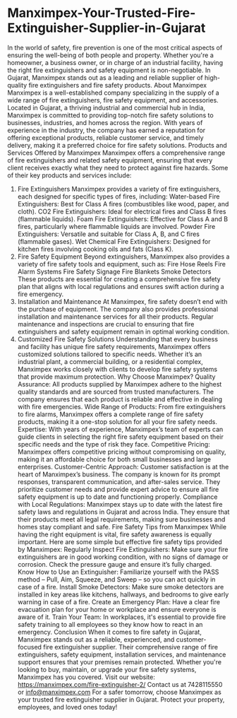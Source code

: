 # Manximpex-Your-Trusted-Fire-Extinguisher-Supplier-in-Gujarat
In the world of safety, fire prevention is one of the most critical aspects of ensuring the well-being of both people and property. Whether you're a homeowner, a business owner, or in charge of an industrial facility, having the right fire extinguishers and safety equipment is non-negotiable. In Gujarat, Manximpex stands out as a leading and reliable supplier of high-quality fire extinguishers and fire safety products.
About Manximpex
Manximpex is a well-established company specializing in the supply of a wide range of fire extinguishers, fire safety equipment, and accessories. Located in Gujarat, a thriving industrial and commercial hub in India, Manximpex is committed to providing top-notch fire safety solutions to businesses, industries, and homes across the region.
With years of experience in the industry, the company has earned a reputation for offering exceptional products, reliable customer service, and timely delivery, making it a preferred choice for fire safety solutions.
Products and Services Offered by Manximpex
Manximpex offers a comprehensive range of fire extinguishers and related safety equipment, ensuring that every client receives exactly what they need to protect against fire hazards. Some of their key products and services include:
1. Fire Extinguishers
Manximpex provides a variety of fire extinguishers, each designed for specific types of fires, including:
Water-based Fire Extinguishers: Best for Class A fires (combustibles like wood, paper, and cloth).
CO2 Fire Extinguishers: Ideal for electrical fires and Class B fires (flammable liquids).
Foam Fire Extinguishers: Effective for Class A and B fires, particularly where flammable liquids are involved.
Powder Fire Extinguishers: Versatile and suitable for Class A, B, and C fires (flammable gases).
Wet Chemical Fire Extinguishers: Designed for kitchen fires involving cooking oils and fats (Class K).
2. Fire Safety Equipment
Beyond extinguishers, Manximpex also provides a variety of fire safety tools and equipment, such as:
Fire Hose Reels
Fire Alarm Systems
Fire Safety Signage
Fire Blankets
Smoke Detectors
These products are essential for creating a comprehensive fire safety plan that aligns with local regulations and ensures swift action during a fire emergency.
3. Installation and Maintenance
At Manximpex, fire safety doesn’t end with the purchase of equipment. The company also provides professional installation and maintenance services for all their products. Regular maintenance and inspections are crucial to ensuring that fire extinguishers and safety equipment remain in optimal working condition.
4. Customized Fire Safety Solutions
Understanding that every business and facility has unique fire safety requirements, Manximpex offers customized solutions tailored to specific needs. Whether it’s an industrial plant, a commercial building, or a residential complex, Manximpex works closely with clients to develop fire safety systems that provide maximum protection.
Why Choose Manximpex?
Quality Assurance: All products supplied by Manximpex adhere to the highest quality standards and are sourced from trusted manufacturers. The company ensures that each product is reliable and effective in dealing with fire emergencies.
Wide Range of Products: From fire extinguishers to fire alarms, Manximpex offers a complete range of fire safety products, making it a one-stop solution for all your fire safety needs.
Expertise: With years of experience, Manximpex’s team of experts can guide clients in selecting the right fire safety equipment based on their specific needs and the type of risk they face.
Competitive Pricing: Manximpex offers competitive pricing without compromising on quality, making it an affordable choice for both small businesses and large enterprises.
Customer-Centric Approach: Customer satisfaction is at the heart of Manximpex’s business. The company is known for its prompt responses, transparent communication, and after-sales service. They prioritize customer needs and provide expert advice to ensure all fire safety equipment is up to date and functioning properly.
Compliance with Local Regulations: Manximpex stays up to date with the latest fire safety laws and regulations in Gujarat and across India. They ensure that their products meet all legal requirements, making sure businesses and homes stay compliant and safe.
Fire Safety Tips from Manximpex
While having the right equipment is vital, fire safety awareness is equally important. Here are some simple but effective fire safety tips provided by Manximpex:
Regularly Inspect Fire Extinguishers: Make sure your fire extinguishers are in good working condition, with no signs of damage or corrosion. Check the pressure gauge and ensure it’s fully charged.
Know How to Use an Extinguisher: Familiarize yourself with the PASS method – Pull, Aim, Squeeze, and Sweep – so you can act quickly in case of a fire.
Install Smoke Detectors: Make sure smoke detectors are installed in key areas like kitchens, hallways, and bedrooms to give early warning in case of a fire.
Create an Emergency Plan: Have a clear fire evacuation plan for your home or workplace and ensure everyone is aware of it.
Train Your Team: In workplaces, it's essential to provide fire safety training to all employees so they know how to react in an emergency.
Conclusion
When it comes to fire safety in Gujarat, Manximpex stands out as a reliable, experienced, and customer-focused fire extinguisher supplier. Their comprehensive range of fire extinguishers, safety equipment, installation services, and maintenance support ensures that your premises remain protected. Whether you're looking to buy, maintain, or upgrade your fire safety systems, Manximpex has you covered.
Visit our website: https://manximpex.com/fire-extinguisher-2/  Contact us at 7428115550 or info@manximpex.com
For a safer tomorrow, choose Manximpex as your trusted fire extinguisher supplier in Gujarat. Protect your property, employees, and loved ones today!
